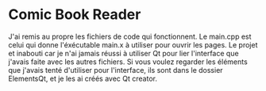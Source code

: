 # Comic Book Reader

J'ai remis au propre les fichiers de code qui fonctionnent. Le main.cpp est celui qui donne l'éxécutable main.x à utiliser pour ouvrir les pages.
Le projet et inabouti car je n'ai jamais réussi à utiliser Qt pour lier l'interface que j'avais faite avec les autres fichiers. Si vous voulez regarder les éléments que j'avais tenté d'utiliser pour l'interface, ils sont dans le dossier ElementsQt, et je les ai créés avec Qt creator.
